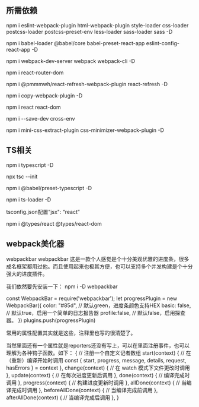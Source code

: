 ## 所需依赖
npm i eslint-webpack-plugin html-webpack-plugin style-loader css-loader postcss-loader postcss-preset-env less-loader sass-loader sass -D

npm i babel-loader @babel/core babel-preset-react-app eslint-config-react-app -D

npm i webpack-dev-server webpack webpack-cli -D

npm i react-router-dom

npm i @pmmmwh/react-refresh-webpack-plugin react-refresh -D

npm i copy-webpack-plugin -D

npm i react react-dom

npm i --save-dev cross-env

npm i mini-css-extract-plugin css-minimizer-webpack-plugin -D


## TS相关
npm i typescript -D

npx tsc --init

npm i @babel/preset-typescript -D

npm i ts-loader -D

tsconfig.json配置"jsx": “react”

npm i @types/react @types/react-dom


## webpack美化器
webpackbar
webpackbar 这是一款个人感觉是个十分美观优雅的进度条，很多成名框架都用过他。而且使用起来也极其方便，也可以支持多个并发构建是个十分强大的进度插件。

我们依然要先安装一下：
npm i -D webpackbar

const WebpackBar = require('webpackbar');
let progressPlugin = new WebpackBar({
  color: "#85d",  // 默认green，进度条颜色支持HEX
  basic: false,   // 默认true，启用一个简单的日志报告器
  profile:false,  // 默认false，启用探查器。
})
plugins.push(progressPlugin)

常用的属性配置其实就是这些，注释里也写的很清楚了。

当然里面还有一个属性就是reporters还没有写上，可以在里面注册事件，也可以理解为各种钩子函数。如下：
{   // 注册一个自定义记者数组
    start(context) {
      // 在（重新）编译开始时调用
      const { start, progress, message, details, request, hasErrors } = context
    },
    change(context) {
      // 在 watch 模式下文件更改时调用
    },
    update(context) {
      // 在每次进度更新后调用
    },
    done(context) {
      // 编译完成时调用
    },
    progress(context) {
      // 构建进度更新时调用
    },
    allDone(context) {
      // 当编译完成时调用
    },
    beforeAllDone(context) {
      // 当编译完成前调用
    },
    afterAllDone(context) {
      // 当编译完成后调用
    },
}




